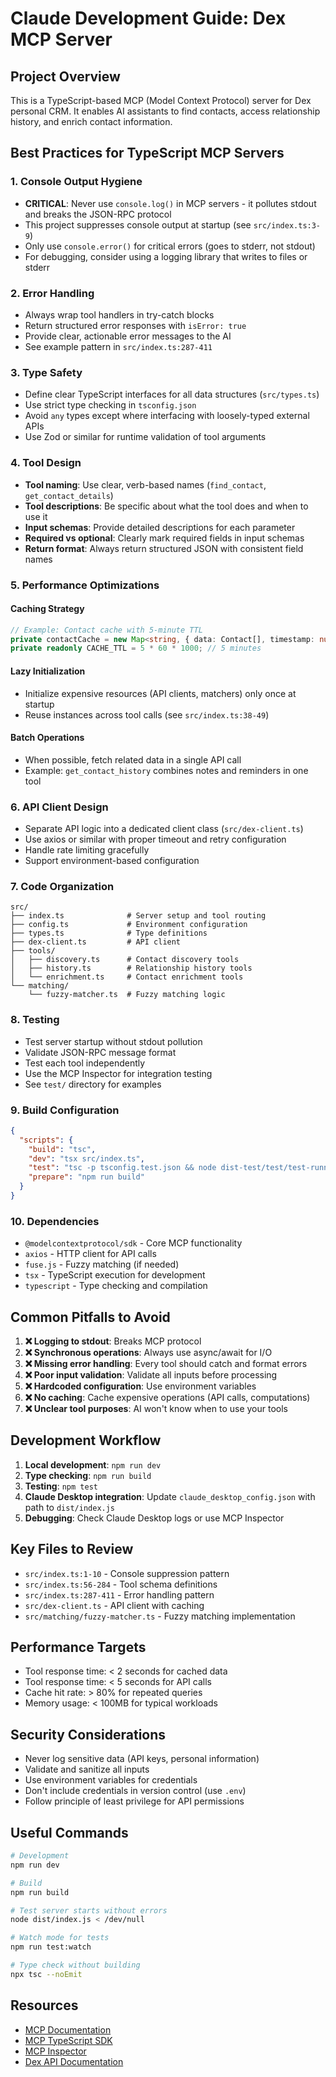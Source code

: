 # Claude Development Guide: Dex MCP Server

## Project Overview
This is a TypeScript-based MCP (Model Context Protocol) server for Dex personal CRM. It enables AI assistants to find contacts, access relationship history, and enrich contact information.

## Best Practices for TypeScript MCP Servers

### 1. **Console Output Hygiene**
- **CRITICAL**: Never use `console.log()` in MCP servers - it pollutes stdout and breaks the JSON-RPC protocol
- This project suppresses console output at startup (see `src/index.ts:3-9`)
- Only use `console.error()` for critical errors (goes to stderr, not stdout)
- For debugging, consider using a logging library that writes to files or stderr

### 2. **Error Handling**
- Always wrap tool handlers in try-catch blocks
- Return structured error responses with `isError: true`
- Provide clear, actionable error messages to the AI
- See example pattern in `src/index.ts:287-411`

### 3. **Type Safety**
- Define clear TypeScript interfaces for all data structures (`src/types.ts`)
- Use strict type checking in `tsconfig.json`
- Avoid `any` types except where interfacing with loosely-typed external APIs
- Use Zod or similar for runtime validation of tool arguments

### 4. **Tool Design**
- **Tool naming**: Use clear, verb-based names (`find_contact`, `get_contact_details`)
- **Tool descriptions**: Be specific about what the tool does and when to use it
- **Input schemas**: Provide detailed descriptions for each parameter
- **Required vs optional**: Clearly mark required fields in input schemas
- **Return format**: Always return structured JSON with consistent field names

### 5. **Performance Optimizations**

#### Caching Strategy
```typescript
// Example: Contact cache with 5-minute TTL
private contactCache = new Map<string, { data: Contact[], timestamp: number }>();
private readonly CACHE_TTL = 5 * 60 * 1000; // 5 minutes
```

#### Lazy Initialization
- Initialize expensive resources (API clients, matchers) only once at startup
- Reuse instances across tool calls (see `src/index.ts:38-49`)

#### Batch Operations
- When possible, fetch related data in a single API call
- Example: `get_contact_history` combines notes and reminders in one tool

### 6. **API Client Design**
- Separate API logic into a dedicated client class (`src/dex-client.ts`)
- Use axios or similar with proper timeout and retry configuration
- Handle rate limiting gracefully
- Support environment-based configuration

### 7. **Code Organization**
```
src/
├── index.ts              # Server setup and tool routing
├── config.ts             # Environment configuration
├── types.ts              # Type definitions
├── dex-client.ts         # API client
├── tools/
│   ├── discovery.ts      # Contact discovery tools
│   ├── history.ts        # Relationship history tools
│   └── enrichment.ts     # Contact enrichment tools
└── matching/
    └── fuzzy-matcher.ts  # Fuzzy matching logic
```

### 8. **Testing**
- Test server startup without stdout pollution
- Validate JSON-RPC message format
- Test each tool independently
- Use the MCP Inspector for integration testing
- See `test/` directory for examples

### 9. **Build Configuration**
```json
{
  "scripts": {
    "build": "tsc",
    "dev": "tsx src/index.ts",
    "test": "tsc -p tsconfig.test.json && node dist-test/test/test-runner.js",
    "prepare": "npm run build"
  }
}
```

### 10. **Dependencies**
- `@modelcontextprotocol/sdk` - Core MCP functionality
- `axios` - HTTP client for API calls
- `fuse.js` - Fuzzy matching (if needed)
- `tsx` - TypeScript execution for development
- `typescript` - Type checking and compilation

## Common Pitfalls to Avoid

1. **❌ Logging to stdout**: Breaks MCP protocol
2. **❌ Synchronous operations**: Always use async/await for I/O
3. **❌ Missing error handling**: Every tool should catch and format errors
4. **❌ Poor input validation**: Validate all inputs before processing
5. **❌ Hardcoded configuration**: Use environment variables
6. **❌ No caching**: Cache expensive operations (API calls, computations)
7. **❌ Unclear tool purposes**: AI won't know when to use your tools

## Development Workflow

1. **Local development**: `npm run dev`
2. **Type checking**: `npm run build`
3. **Testing**: `npm test`
4. **Claude Desktop integration**: Update `claude_desktop_config.json` with path to `dist/index.js`
5. **Debugging**: Check Claude Desktop logs or use MCP Inspector

## Key Files to Review

- `src/index.ts:1-10` - Console suppression pattern
- `src/index.ts:56-284` - Tool schema definitions
- `src/index.ts:287-411` - Error handling pattern
- `src/dex-client.ts` - API client with caching
- `src/matching/fuzzy-matcher.ts` - Fuzzy matching implementation

## Performance Targets

- Tool response time: < 2 seconds for cached data
- Tool response time: < 5 seconds for API calls
- Cache hit rate: > 80% for repeated queries
- Memory usage: < 100MB for typical workloads

## Security Considerations

- Never log sensitive data (API keys, personal information)
- Validate and sanitize all inputs
- Use environment variables for credentials
- Don't include credentials in version control (use `.env`)
- Follow principle of least privilege for API permissions

## Useful Commands

```bash
# Development
npm run dev

# Build
npm run build

# Test server starts without errors
node dist/index.js < /dev/null

# Watch mode for tests
npm run test:watch

# Type check without building
npx tsc --noEmit
```

## Resources

- [MCP Documentation](https://modelcontextprotocol.io)
- [MCP TypeScript SDK](https://github.com/modelcontextprotocol/typescript-sdk)
- [MCP Inspector](https://github.com/modelcontextprotocol/inspector)
- [Dex API Documentation](https://getdex.com/api-docs)
